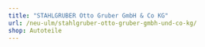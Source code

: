 ```yaml
---
title: "STAHLGRUBER Otto Gruber GmbH & Co KG"
url: /neu-ulm/stahlgruber-otto-gruber-gmbh-und-co-kg/
shop: Autoteile
---
```

